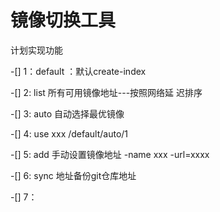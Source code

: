 # 镜像切换工具

计划实现功能

-[] 1：default ：默认create-index

-[] 2:   list 所有可用镜像地址---按照网络延
迟排序

-[] 3:   auto 自动选择最优镜像

-[] 4:   use xxx /default/auto/1

-[] 5:   add  手动设置镜像地址
        -name  xxx  -url=xxxx

-[] 6:   sync 地址备份git仓库地址

-[] 7：
